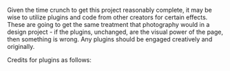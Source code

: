Given the time crunch to get this project reasonably complete, it may be wise to utilize plugins and code from other creators for certain effects. These are going to get the same treatment that photography would in a design project - if the plugins, unchanged, are the visual power of the page, then something is wrong. Any plugins should be engaged creatively and originally.

Credits for plugins as follows:
